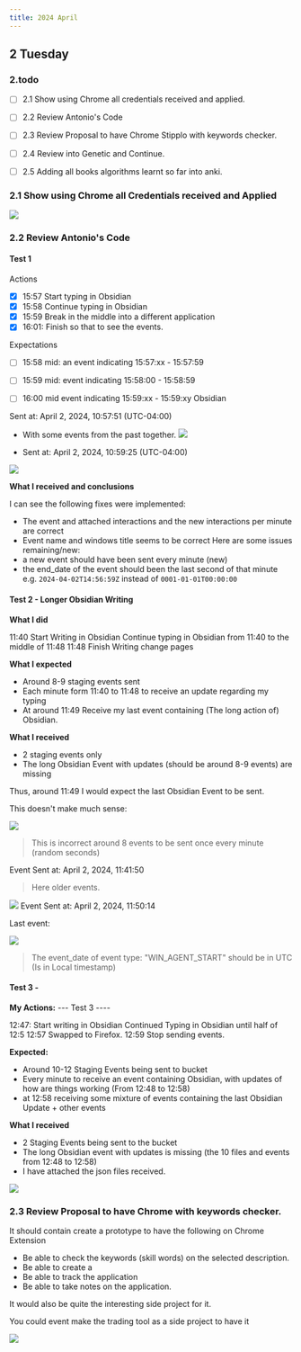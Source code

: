 ```yaml
---
title: 2024 April
---
```


## 2 Tuesday

### 2.todo

- [ ] 2.1 Show using Chrome all credentials received and applied.
- [ ] 2.2 Review Antonio's Code
- [ ] 2.3 Review Proposal to have Chrome Stipplo with keywords checker.
- [ ] 2.4 Review into Genetic and Continue.
- [ ] 2.5 Adding all books algorithms learnt so far into anki.



### 2.1 Show using Chrome all Credentials received and Applied

![](../../../img/Pasted%20image%2020240402104825.png)


### 2.2 Review Antonio's Code


#### Test 1
Actions
- [x] 15:57 Start typing in Obsidian
- [x] 15:58 Continue typing in Obsidian
- [x] 15:59 Break in the middle into a different application
- [x] 16:01: Finish so that to see the events.

Expectations
- [ ] 15:58 mid: an event indicating 15:57:xx - 15:57:59
- [ ] 15:59 mid: event indicating 15:58:00 - 15:58:59
- [ ] 16:00 mid event indicating 15:59:xx - 15:59:xy Obsidian


Sent at: April 2, 2024, 10:57:51 (UTC-04:00)
+ With some events from the past together.
![](../../../img/Pasted%20image%2020240402111518.png)

- Sent at: April 2, 2024, 10:59:25 (UTC-04:00)

![](../../../img/Pasted%20image%2020240402111648.png)

**What I received and conclusions**

I can see the following fixes were implemented:
- The event and attached interactions and the new interactions per minute are correct
- Event name and windows title seems to be  correct
Here are some issues remaining/new:
- a new event should have been sent every minute (new)
- the end_date of the event should been the last second of that minute e.g. `2024-04-02T14:56:59Z` instead of `0001-01-01T00:00:00`


#### Test 2 - Longer Obsidian Writing

**What I did**

11:40 Start Writing in Obsidian
Continue typing in Obsidian from 11:40 to the middle of 11:48
11:48 Finish Writing change pages


**What I expected**

- Around 8-9 staging events sent
- Each minute form 11:40 to 11:48 to receive an update regarding my typing
- At around 11:49 Receive my last event containing (The long action of) Obsidian.

**What I received**

- 2 staging events only
- The long Obsidian Event with updates (should be around 8-9 events) are missing

Thus, around 11:49 I would expect the last Obsidian Event to be sent.

This doesn't make much sense:

![](../../../img/Pasted%20image%2020240402115201.png)

> This is incorrect around 8 events to be sent once every minute (random seconds)


Event Sent at: April 2, 2024, 11:41:50

> Here older events.


![](../../../img/Pasted%20image%2020240402121057.png)
Event Sent at: April 2, 2024, 11:50:14

Last event:

![](../../../img/Pasted%20image%2020240402121501.png)
> The event_date of event type: "WIN_AGENT_START" should be in UTC (Is in Local timestamp)



#### Test 3 - 

**My Actions:**
--- Test 3 ----

12:47: Start writing in Obsidian
Continued Typing in Obsidian until half of 12:5
12:57 Swapped to Firefox.
12:59 Stop sending events.

**Expected:**

- Around 10-12 Staging Events being sent to bucket
- Every minute to receive an event containing Obsidian, with updates of how are things working (From 12:48 to 12:58)
- at 12:58 receiving some mixture of events containing the last Obsidian Update + other events

**What I received**

- 2 Staging Events being sent to the bucket
- The long Obsidian event with updates is missing (the 10 files and events from 12:48 to 12:58)
- I have attached the json files received.


![](../../../img/Pasted%20image%2020240402130411.png)


### 2.3 Review Proposal to have Chrome with keywords checker.

It should contain create a prototype to have the following on Chrome Extension

- Be able to check the keywords (skill words) on the selected description.
- Be able to create a 
- Be able to track the application
- Be able to take notes on the application.



It would also be quite the interesting side project for it.

You could event make the trading tool as a side project to have it 

![](./../../../img/2024-04-02-13-01-06.png)







